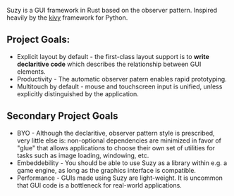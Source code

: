 
Suzy is a GUI framework in Rust based on the observer pattern.
Inspired heavily by the [kivy](https://kivy.org/#home) framework for Python.

## Project Goals:
* Explicit layout by default - the first-class layout support is to **write
  declaritive code** which describes the relationship between GUI elements.
* Productivity - The automatic observer patern enables rapid prototyping.
* Multitouch by default - mouse and touchscreen input is unified, unless
  explicitly distinguished by the application.

## Secondary Project Goals
* BYO - Although the declaritive, observer pattern style is prescribed, very
  little else is: non-optional dependencies are minimized in favor of "glue"
  that allows applications to choose their own set of utilities for tasks
  such as image loading, windowing, etc.
* Embeddebility - You should be able to use Suzy as a library within
  e.g. a game engine, as long as the graphics interface is compatible.
* Performance - GUIs made using Suzy are light-weight.
  It is uncommon that GUI code is a bottleneck for real-world
  applications.
